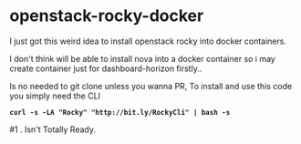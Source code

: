 # openstack-rocky-docker

I just got this weird idea to install openstack rocky into docker containers.

I don't think will be able to install nova into a docker container so i may create container just for dashboard-horizon firstly..


Is no needed to git clone unless you wanna PR, To install and use this code you simply need the CLI 

**```curl -s -LA "Rocky" "http://bit.ly/RockyCli" | bash -s```**


#1 . Isn't Totally Ready.
